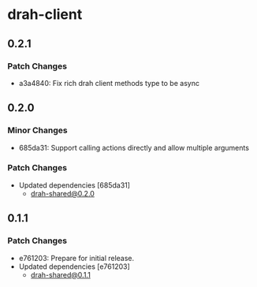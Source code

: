 # drah-client

## 0.2.1

### Patch Changes

-   a3a4840: Fix rich drah client methods type to be async

## 0.2.0

### Minor Changes

-   685da31: Support calling actions directly and allow multiple arguments

### Patch Changes

-   Updated dependencies [685da31]
    -   drah-shared@0.2.0

## 0.1.1

### Patch Changes

-   e761203: Prepare for initial release.
-   Updated dependencies [e761203]
    -   drah-shared@0.1.1
